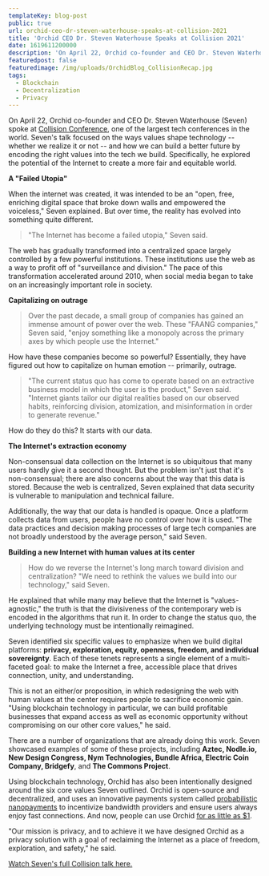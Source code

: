 ```yaml
---
templateKey: blog-post
public: true
url: orchid-ceo-dr-steven-waterhouse-speaks-at-collision-2021
title: 'Orchid CEO Dr. Steven Waterhouse Speaks at Collision 2021'
date: 1619611200000
description: 'On April 22, Orchid co-founder and CEO Dr. Steven Waterhouse spoke at Collision Conference, one of the largest tech conferences in the world.'
featuredpost: false
featuredimage: /img/uploads/OrchidBlog_CollisionRecap.jpg
tags:
  - Blockchain
  - Decentralization
  - Privacy
---
```

On April 22, Orchid co-founder and CEO Dr. Steven Waterhouse (Seven) spoke at [Collision Conference](https://collisionconf.com/), one of the largest tech conferences in the world. Seven's talk focused on the ways values shape technology -- whether we realize it or not -- and how we can build a better future by encoding the right values into the tech we build. Specifically, he explored the potential of the Internet to create a more fair and equitable world.

**A "Failed Utopia"**

When the internet was created, it was intended to be an "open, free, enriching digital space that broke down walls and empowered the voiceless," Seven explained. But over time, the reality has evolved into something quite different.

> "The Internet has become a failed utopia," Seven said.

The web has gradually transformed into a centralized space largely controlled by a few powerful institutions. These institutions use the web as a way to profit off of "surveillance and division." The pace of this transformation accelerated around 2010, when social media began to take on an increasingly important role in society.

**Capitalizing on outrage**

> Over the past decade, a small group of companies has gained an immense amount of power over the web. These "FAANG companies," Seven said, "enjoy something like a monopoly across the primary axes by which people use the Internet."

How have these companies become so powerful? Essentially, they have figured out how to capitalize on human emotion -- primarily, outrage.

> "The current status quo has come to operate based on an extractive business model in which the user is the product," Seven said. "Internet giants tailor our digital realities based on our observed habits, reinforcing division, atomization, and misinformation in order to generate revenue."

How do they do this? It starts with our data.

**The Internet's extraction economy**

Non-consensual data collection on the Internet is so ubiquitous that many users hardly give it a second thought. But the problem isn't just that it's non-consensual; there are also concerns about the way that this data is stored. Because the web is centralized, Seven explained that data security is vulnerable to manipulation and technical failure.

Additionally, the way that our data is handled is opaque. Once a platform collects data from users, people have no control over how it is used. "The data practices and decision making processes of large tech companies are not broadly understood by the average person," said Seven.

**Building a new Internet with human values at its center**

> How do we reverse the Internet's long march toward division and centralization? "We need to rethink the values we build into our technology," said Seven.

He explained that while many may believe that the Internet is "values-agnostic," the truth is that the divisiveness of the contemporary web is encoded in the algorithms that run it. In order to change the status quo, the underlying technology must be intentionally reimagined.

Seven identified six specific values to emphasize when we build digital platforms: **privacy, exploration, equity, openness, freedom, and individual sovereignty**. Each of these tenets represents a single element of a multi-faceted goal: to make the Internet a free, accessible place that drives connection, unity, and understanding.

This is not an either/or proposition, in which redesigning the web with human values at the center requires people to sacrifice economic gain. "Using blockchain technology in particular, we can build profitable businesses that expand access as well as economic opportunity without compromising on our other core values," he said.

There are a number of organizations that are already doing this work. Seven showcased examples of some of these projects, including **Aztec, Nodle.io, New Design Congress, Nym Technologies, Bundle Africa, Electric Coin Company, Bridgefy**, and **The Commons Project**.

Using blockchain technology, Orchid has also been intentionally designed around the six core values Seven outlined. Orchid is open-source and decentralized, and uses an innovative payments system called [probabilistic nanopayments](https://medium.com/orchid-labs/probabilistic-nanopayments-4aa423c3f22f) to incentivize bandwidth providers and ensure users always enjoy fast connections. And now, people can use Orchid [for as little as \$1](https://blog.orchid.com/starting-today-it-only-costs-1-to-get-started-with-orchid/).

"Our mission is privacy, and to achieve it we have designed Orchid as a privacy solution with a goal of reclaiming the Internet as a place of freedom, exploration, and safety," he said.

[Watch Seven's full Collision talk here.](https://blog.orchid.com/img/uploads/Encoding_Values_Deck.pdf)
